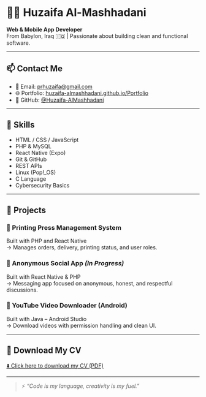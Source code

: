 # 👨‍💻 Huzaifa Al-Mashhadani

**Web & Mobile App Developer**  
From Babylon, Iraq 🇮🇶 | Passionate about building clean and functional software.

---

## 📫 Contact Me

- 📧 Email: [prhuzaifa@gmail.com](mailto:prhuzaifa@gmail.com)
- 🌐 Portfolio: [huzaifa-almashhadani.github.io/Portfolio](https://huzaifa-almashhadani.github.io/Portfolio/)
- 🐙 GitHub: [@Huzaifa-AlMashhadani](https://github.com/Huzaifa-AlMashhadani)

---

## 🧠 Skills

- HTML / CSS / JavaScript
- PHP & MySQL
- React Native (Expo)
- Git & GitHub
- REST APIs
- Linux (Pop!_OS)
- C Language
- Cybersecurity Basics

---

## 🚀 Projects

### 🔧 Printing Press Management System
Built with PHP and React Native  
→ Manages orders, delivery, printing status, and user roles.

### 💬 Anonymous Social App *(In Progress)*
Built with React Native & PHP  
→ Messaging app focused on anonymous, honest, and respectful discussions.

### 📱 YouTube Video Downloader (Android)
Built with Java – Android Studio  
→ Download videos with permission handling and clean UI.

---

## 📄 Download My CV

[⬇️ Click here to download my CV (PDF)](https://your-domain.com/assets/Huzaifa_AlMashhadani_CV.pdf)

---

> ⚡ *“Code is my language, creativity is my fuel.”*
